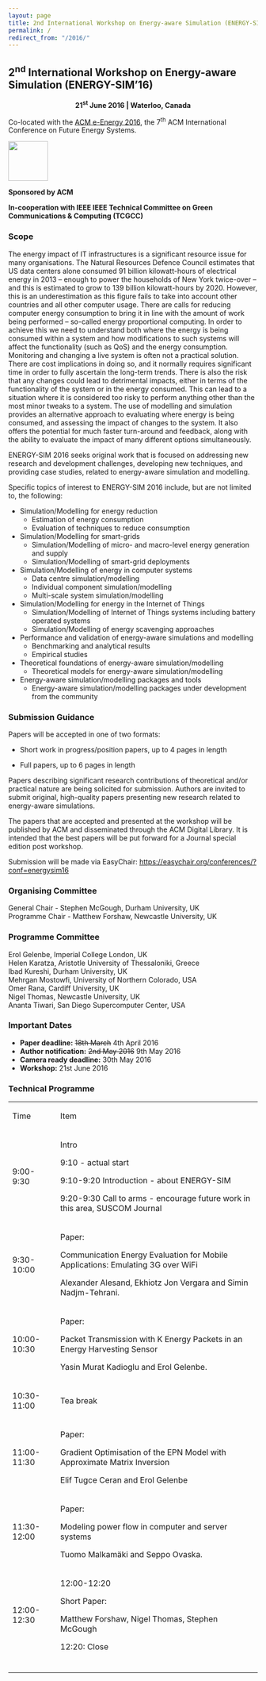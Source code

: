 ```yaml
---
layout: page
title: 2nd International Workshop on Energy-aware Simulation (ENERGY-SIM’16)
permalink: /
redirect_from: "/2016/"
---
```


## 2<sup>nd</sup> International Workshop on Energy-aware Simulation (ENERGY-SIM’16)
<div style="text-align:center"><strong>21<sup>st</sup> June 2016 | Waterloo, Canada</strong></div>

Co-located with the [ACM e-Energy 2016](http://conferences.sigcomm.org/eenergy/2016), the 7<sup>th</sup> ACM International Conference on Future Energy Systems.

<img align="none" height="80" src="https://gallery.mailchimp.com/e142f1706795c82a6cbbf2142/images/3bef7981-6b4f-45d7-a03d-447e95e6c72b.png" style="width: 80px; height: 80px; margin: 0px;" width="80px" />
<p><strong>Sponsored by ACM</strong></p>
<p><strong>In-cooperation with IEEE IEEE Technical Committee on Green Communications & Computing (TCGCC)</strong></p>

<!--The 2<sup>nd</sup> International Workshop on Energy-aware Simulation (ENERGY-SIM’16) will be co-located with the ACM International Conference on Future Energy Systems ([ACM e-Energy 2016](http://conferences.sigcomm.org/eenergy/2016)).-->

### Scope
The energy impact of IT infrastructures is a significant resource issue for many organisations. The Natural Resources Defence Council estimates that US data centers alone consumed 91 billion kilowatt-hours of electrical energy in 2013 – enough to power the households of New York twice-over – and this is estimated to grow to 139 billion kilowatt-hours by 2020. However, this is an underestimation as this figure fails to take into account other countries and all other computer usage. There are calls for reducing computer energy consumption to bring it in line with the amount of work being performed – so-called energy proportional computing. In order to achieve this we need to understand both where the energy is being consumed within a system and how modifications to such systems will affect the functionality (such as QoS) and the energy consumption. Monitoring and changing a live system is often not a practical solution. There are cost implications in doing so, and it normally requires significant time in order to fully ascertain the long-term trends. There is also the risk that any changes could lead to detrimental impacts, either in terms of the functionality of the system or in the energy consumed. This can lead to a situation where it is considered too risky to perform anything other than the most minor tweaks to a system. The use of modelling and simulation provides an alternative approach to evaluating where energy is being consumed, and assessing the impact of changes to the system. It also offers the potential for much faster turn-around and feedback, along with the ability to evaluate the impact of many different options simultaneously.
 
ENERGY-SIM 2016 seeks original work that is focused on addressing new research and development challenges, developing new techniques, and providing case studies, related to energy-aware simulation and modelling.
 
Specific topics of interest to ENERGY-SIM 2016 include, but are not limited to, the following:

- Simulation/Modelling for energy reduction
    - Estimation of energy consumption
    - Evaluation of techniques to reduce consumption
- Simulation/Modelling for smart-grids
    - Simulation/Modelling of micro- and macro-level energy generation and supply
    - Simulation/Modelling of smart-grid deployments
- Simulation/Modelling of energy in computer systems
    - Data centre simulation/modelling
    - Individual component simulation/modelling
    - Multi-scale system simulation/modelling
- Simulation/Modelling for energy in the Internet of Things
    - Simulation/Modelling of Internet of Things systems including battery operated systems
    - Simulation/Modelling of energy scavenging approaches
- Performance and validation of energy-aware simulations and modelling
    - Benchmarking and analytical results
    - Empirical studies
- Theoretical foundations of energy-aware simulation/modelling
    - Theoretical models for energy-aware simulation/modelling
- Energy-aware simulation/modelling packages and tools
    - Energy-aware simulation/modelling packages under development from the community

### Submission Guidance
Papers will be accepted in one of two formats:

- Short work in progress/position papers, up to 4 pages in length

- Full papers, up to 6 pages in length

Papers describing significant research contributions of theoretical and/or practical nature are being solicited for submission. Authors are invited to submit original, high-quality papers presenting new research related to energy-aware simulations.

The papers that are accepted and presented at the workshop will be published by ACM and disseminated through the ACM Digital Library. It is intended that the best papers will be put forward for a Journal special edition post workshop.

Submission will be made via EasyChair: <a href="https://easychair.org/conferences/?conf=energysim16" target="_blank">https://easychair.org/conferences/?conf=energysim16</a>

### Organising Committee
General Chair - Stephen McGough, Durham University, UK<br/>
Programme Chair - Matthew Forshaw, Newcastle University, UK

### Programme Committee
Erol Gelenbe, Imperial College London, UK<br/>
Helen Karatza, Aristotle University of Thessaloniki, Greece<br/>
Ibad Kureshi, Durham University, UK<br/>
Mehrgan Mostowfi, University of Northern Colorado, USA<br/>
Omer Rana, Cardiff University, UK<br/>
Nigel Thomas, Newcastle University, UK<br/>
Ananta Tiwari, San Diego Supercomputer Center, USA

### Important Dates
<!--- <strong>Abstract deadline:</strong> 11th March 2016-->
- <strong>Paper deadline:</strong> <del>18th March</del> 4th April 2016
- <strong>Author notification:</strong> <del>2nd May 2016</del> 9th May 2016
- <strong>Camera ready deadline:</strong> 30th May 2016
- <strong>Workshop:</strong> 21st June 2016


### Technical Programme
<table class="c11">
 <tbody>
  <tr class="c10">
   <td class="c2" colspan="1" rowspan="1">
    <p class="c1"><span class="c4">Time</span></p>
   </td>
   <td class="c8" colspan="1" rowspan="1">
    <p class="c1"><span class="c4">Item</span></p>
   </td>
  </tr>
  <tr class="c10">
   <td class="c2" colspan="1" rowspan="1">
    <p class="c1"><span class="c4">9:00-9:30</span></p>
   </td>
   <td class="c8" colspan="1" rowspan="1">
    <p class="c1"><span class="c4">Intro</span></p>
    <p class="c1"><span class="c4">9:10 - actual start</span></p>
    <p class="c1"><span class="c4">9:10-9:20 Introduction - about ENERGY-SIM</span></p>
    <p class="c1"><span class="c4">9:20-9:30 Call to arms - encourage future work in this area, SUSCOM Journal</span></p></td></tr><tr class="c10"><td class="c2" colspan="1" rowspan="1">
    <p class="c1"><span class="c4">9:30-10:00</span></p></td><td class="c8" colspan="1" rowspan="1"><p class="c1"><span class="c4">Paper:</span></p><p class="c1">
    <span class="c4">Communication Energy Evaluation for Mobile Applications: Emulating 3G over WiFi</span></p><p class="c1"><span class="c5">Alexander Alesand, Ekhiotz Jon Vergara and Simin Nadjm-Tehrani.</span></p></td></tr><tr class="c10"><td class="c2" colspan="1" rowspan="1">
    <p class="c1"><span class="c4">10:00-10:30</span>
    </p></td><td class="c8" colspan="1" rowspan="1">
    <p class="c1"><span class="c4">Paper:</span></p><p class="c1">
    <span class="c4">Packet Transmission with K Energy Packets in an Energy Harvesting Sensor</span></p><p class="c1">
    <span class="c5">Yasin Murat Kadioglu and Erol Gelenbe.</span></p></td></tr><tr class="c10"><td class="c2 c13" colspan="1" rowspan="1">
    <p class="c1">
    <span class="c4">10:30-11:00</span></p>
    </td>
    <td class="c8 c13" colspan="1" rowspan="1"><p class="c1"><span class="c4">Tea break</span></p></td>
    </tr>
    <tr class="c10"><td class="c2" colspan="1" rowspan="1"><p class="c1"><span class="c4">11:00-11:30</span></p>
    </td><td class="c8" colspan="1" rowspan="1"><p class="c1"><span class="c4">Paper:</span></p><p class="c1"><span class="c4">Gradient Optimisation of the EPN Model with Approximate Matrix Inversion</span></p><p class="c1"><span class="c5">Elif Tugce Ceran and Erol Gelenbe</span></p></td></tr><tr class="c10"><td class="c2" colspan="1" rowspan="1"><p class="c1"><span class="c4">11:30-12:00</span></p></td><td class="c8" colspan="1" rowspan="1"><p class="c1"><span class="c4">Paper:</span></p><p class="c1"><span class="c4">Modeling power flow in computer and server systems</span></p><p class="c1"><span class="c5">Tuomo Malkam&auml;ki and Seppo Ovaska.</span></p></td></tr><tr class="c10"><td class="c2" colspan="1" rowspan="1"><p class="c1"><span class="c4">12:00-12:30</span></p></td><td class="c8" colspan="1" rowspan="1"><p class="c1"><span class="c4">12:00-12:20</span></p><p class="c1"><span class="c4">Short Paper: </span></p><p class="c1"><span class="c5">Matthew Forshaw, Nigel Thomas, Stephen McGough</span></p><p class="c1"><span>12:20: </span><span class="c4">Close</span></p></td></tr><tr class="c10"><td class="c2" colspan="1" rowspan="1"><p class="c1 c9"><span class="c4"></span></p></td><td class="c8" colspan="1" rowspan="1"><p class="c1 c9"><span class="c4"></span></p></td></tr></tbody>
    </table>
